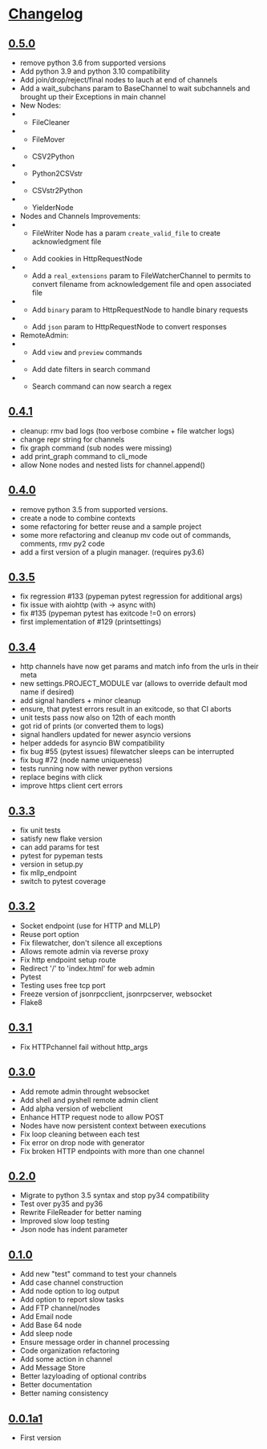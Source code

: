 # [Changelog](https://github.com/mhcomm/pypeman/releases)

## [0.5.0](https://github.com/mhcomm/pypeman/compare/0.4.1...0.5.0)
* remove python 3.6 from supported versions
* Add python 3.9 and python 3.10 compatibility
* Add join/drop/reject/final nodes to lauch at end of channels
* Add a wait_subchans param to BaseChannel to wait subchannels and brought up their Exceptions in main channel
* New Nodes:
* - FileCleaner
* - FileMover
* - CSV2Python
* - Python2CSVstr
* - CSVstr2Python
* - YielderNode
* Nodes and Channels Improvements:
* - FileWriter Node has a param `create_valid_file` to create acknowledgment file
* - Add cookies in HttpRequestNode
* - Add a `real_extensions` param to FileWatcherChannel to permits to convert filename from acknowledgement file and open associated file
* - Add `binary` param to HttpRequestNode to handle binary requests
* - Add `json` param to HttpRequestNode to convert responses
* RemoteAdmin:
* - Add `view` and `preview` commands 
* - Add date filters in search command
* - Search command can now search a regex

## [0.4.1](https://github.com/mhcomm/pypeman/compare/0.4.0...0.4.1)
* cleanup: rmv bad logs (too verbose combine + file watcher logs)
* change repr string for channels
* fix graph command (sub nodes were missing)
* add print_graph command to cli_mode
* allow None nodes and nested lists for channel.append()
## [0.4.0](https://github.com/mhcomm/pypeman/compare/0.3.5...0.4.0)
* remove python 3.5 from supported versions.
* create a node to combine contexts
* some refactoring for better reuse and a sample project
* some more refactoring and cleanup mv code out of commands, comments, rmv py2 code
* add a first version of a plugin manager. (requires py3.6)

## [0.3.5](https://github.com/mhcomm/pypeman/compare/0.3.4...0.3.5)
* fix regression #133 (pypeman pytest regression for additional args)
* fix issue with aiohttp (with -> async with)
* fix #135 (pypeman pytest has exitcode !=0 on errors)
* first implementation of #129 (printsettings)

## [0.3.4](https://github.com/mhcomm/pypeman/compare/0.3.3...0.3.4)
* http channels have now get params and match info from the urls in their meta
* new settings.PROJECT_MODULE var (allows to override default mod name if desired)
* add signal handlers + minor cleanup
* ensure, that pytest errors result in an exitcode, so that CI aborts
* unit tests pass now also on 12th of each month
* got rid of prints (or converted them to logs)
* signal handlers updated for newer asyncio versions
* helper addeds for asyncio BW compatibility
* fix bug #55 (pytest issues) filewatcher sleeps can be interrupted
* fix bug #72 (node name uniqueness)
* tests running now with newer python versions
* replace begins with click
* improve https client cert errors

## [0.3.3](https://github.com/mhcomm/pypeman/compare/0.3.2...0.3.3)

* fix unit tests
* satisfy new flake version
* can add params for test
* pytest for pypeman tests
* version in setup.py
* fix mllp_endpoint
* switch to pytest coverage

## [0.3.2](https://github.com/mhcomm/pypeman/compare/0.3.1...0.3.2)

* Socket endpoint (use for HTTP and MLLP)
* Reuse port option
* Fix filewatcher, don't silence all exceptions
* Allows remote admin via reverse proxy
* Fix http endpoint setup route
* Redirect '/' to 'index.html' for web admin
* Pytest
* Testing uses free tcp port
* Freeze version of jsonrpcclient, jsonrpcserver, websocket
* Flake8

## [0.3.1](https://github.com/mhcomm/pypeman/compare/0.3.0...0.3.1)

* Fix HTTPchannel fail without http_args

## [0.3.0](https://github.com/mhcomm/pypeman/compare/0.2.0...0.3.0)

* Add remote admin throught websocket
* Add shell and pyshell remote admin client
* Add alpha version of webclient
* Enhance HTTP request node to allow POST
* Nodes have now persistent context between executions
* Fix loop cleaning between each test
* Fix error on drop node with generator
* Fix broken HTTP endpoints with more than one channel

## [0.2.0](https://github.com/mhcomm/pypeman/compare/0.1.0...0.2.0)

* Migrate to python 3.5 syntax and stop py34 compatibility
* Test over py35 and py36
* Rewrite FileReader for better naming
* Improved slow loop testing
* Json node has indent parameter

## [0.1.0](https://github.com/mhcomm/pypeman/compare/0.1.0...0.0.1a1)

* Add new "test" command to test your channels
* Add case channel construction
* Add node option to log output
* Add option to report slow tasks
* Add FTP channel/nodes
* Add Email node
* Add Base 64 node
* Add sleep node
* Ensure message order in channel processing
* Code organization refactoring
* Add some action in channel
* Add Message Store
* Better lazyloading of optional contribs
* Better documentation
* Better naming consistency

## [0.0.1a1](https://github.com/mhcomm/pypeman/compare/0.0.1a1...0.0.1a1)

* First version

